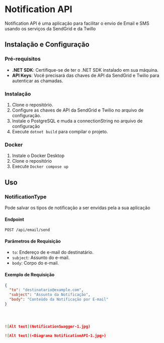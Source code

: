 # Notification API

Notification API  é uma aplicação para facilitar o envio de Email e SMS usando os serviços da SendGrid e da Twillo

## Instalação e Configuração

### Pré-requisitos
- **.NET SDK**: Certifique-se de ter o .NET SDK instalado em sua máquina.
- **API Keys**: Você precisará das chaves de API da SendGrid e Twilio para autenticar as chamadas.

### Instalação
1. Clone o repositório.
2. Configure as chaves de API da SendGrid e Twilio no arquivo de configuração.
3. Instale o PostgreSQL e muda a connectionString no arquivo de configuração
4. Execute `dotnet build` para compilar o projeto.

### Docker
1. Instale o Docker Desktop
2. Clone o repositório
2. Execute `Docker compose up`

## Uso

### NotificationType

Pode salvar os tipos de notificação a ser envidas pela a sua aplicação 

#### Endpoint
`POST /api/email/send`

#### Parâmetros de Requisição
- `to`: Endereço de e-mail do destinatário.
- `subject`: Assunto do e-mail.
- `body`: Corpo do e-mail.

#### Exemplo de Requisição
```json
{
  "to": "destinatario@example.com",
  "subject": "Assunto da Notificação",
  "body": "Conteúdo da Notificação por E-mail"
}




![Alt text](NotificationSwagger-1.jpg)

![Alt text](<Diagrama NotificationAPI-1.jpg>)